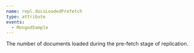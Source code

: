 ```yaml
---
name: repl.docsLoadedPrefetch
type: attribute
events:
  - MongodSample
---
```


The number of documents loaded during the pre-fetch stage of replication.
